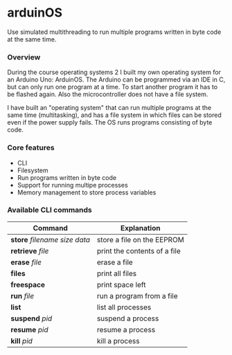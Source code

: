 # arduinOS
Use simulated multithreading to run multiple programs written in byte code at the same time. 

### Overview
During the course operating systems 2 I built my own operating system for an Arduino Uno: ArduinOS. The Arduino can be programmed via an IDE in C, but can only run one program at a time. To start another program it has to be flashed again. Also the microcontroller does not have a file system.

I have built an "operating system" that can run multiple programs at the same time (multitasking), and has a file system in which files can be stored even if the power supply fails. The OS runs programs consisting of byte code.

### Core features
* CLI
* Filesystem
* Run programs written in byte code
* Support for running multipe processes
* Memory management to store process variables

### Available CLI commands
| Command                         | Explanation                 |
| --------------------------------|---------------------------- |
| **store** *filename size data*  | store a file on the EEPROM  |
| **retrieve** *file*             | print the contents of a file|
| **erase** *file*                | erase a file                |
| **files**                       | print all files             |
| **freespace**                   | print space left            |
| **run** *file*                  | run a program from a file   |
| **list**                        | list all processes          |
| **suspend** *pid*               | suspend a process           |
| **resume** *pid*                | resume a process            |
| **kill** *pid*                  | kill a process              |            
